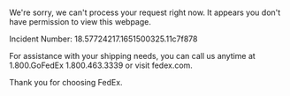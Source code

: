  	


 	

We're sorry, we can't process your request right now. It appears you don't have permission to view this webpage.


Incident Number: 18.57724217.1651500325.11c7f878





For assistance with your shipping needs, you can call us anytime at 1.800.GoFedEx 1.800.463.3339 or visit fedex.com.




Thank you for choosing FedEx.